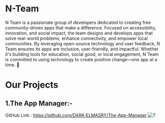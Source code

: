 # N-Team
N Team is a passionate group of developers dedicated to creating free community-driven apps that make a difference. Focused on accessibility, innovation, and social impact, the team designs and develops apps that solve real-world problems, enhance connectivity, and empower local communities. By leveraging open-source technology and user feedback, N Team ensures its apps are inclusive, user-friendly, and impactful. Whether it's building tools for education, social good, or local engagement, N Team is committed to using technology to create positive change—one app at a time. 🚀

# Our Projects
## 1.The App Manager:- ##
GitHub Link : https://github.com/DARK-ELMASRY/The-App-Manager
![7](https://github.com/user-attachments/assets/c10c62a2-695d-4691-8e0a-4ffd5a719114)

